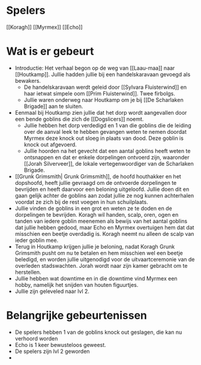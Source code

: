 # Spelers
[[Koragh]]
[[Myrmex]]
[[Echo]]

# Wat is er gebeurt
- Introductie: Het verhaal begon op de weg van [[Laau-maa]] naar [[Houtkamp]]. Jullie hadden jullie bij een handelskaravaan gevoegd als bewakers.
	- De handelskaravaan werdt geleid door [[Sylvara Fluisterwind]] en haar ietwat simpele oom [[Prim Fluisterwind]]. Twee firbolgs.
	- Jullie waren onderweg naar Houtkamp om je bij [[De Scharlaken Brigade]] aan te sluiten.
- Eenmaal bij Houtkamp zien jullie dat het dorp wordt aangevallen door een bende goblins die zich de [[Dogslicers]] noemt.
	- Jullie hebben het dorp verdedigd en 1 van die goblins die de leiding over de aanval leek te hebben gevangen weten te nemen doordat Myrmex deze knock out sloeg in plaats van dood. Deze goblin is knock out afgevoerd.
	- Jullie hoorden na het gevecht dat een aantal goblins heeft weten te ontsnappen en dat er enkele dorpelingen ontvoerd zijn, waaronder [[Jorah Silverveer]], de lokale vertegenwoordiger van de Scharlaken Brigade.
- [[Grunk Grimsmith| Grunk Grimsmith]], de hoofd houthakker en het dopshoofd, heeft jullie gevraagd om de ontvoerde dorpelingen te bevrijden en heeft daarvoor een beloning uitgeloofd. Jullie doen dit en gaan gelijk achter de goblins aan zodat jullie ze nog kunnen achterhalen voordat ze zich bij de rest voegen in hun schuilplaats.
- Jullie vinden de goblins in een grot en weten ze te doden en de dorpelingen te bevrijden. Koragh wil handen, scalp, oren, ogen en tanden van iedere goblin meenemen als bewijs van het aantal goblins dat jullie hebben gedood, maar Echo en Myrmex overtuigen hem dat dat misschien een beetje overdadig is. Koragh neemt nu alleen de scalp van ieder goblin mee.
- Terug in Houtkamp krijgen jullie je beloning, nadat Koragh Grunk Grimsmith pusht om nu te betalen en hem misschien wel een beetje beledigd, en worden jullie uitgenodigd voor de uitvaartceremonie van de overleden stadswachten. Jorah wordt naar zijn kamer gebracht om te herstellen.
- Jullie hebben wat downtime en in die downtime vind Myrmex een hobby, namelijk het snijden van houten figuurtjes.
- Jullie zijn geleveled naar lvl 2.

# Belangrijke gebeurtenissen
- De spelers hebben 1 van de goblins knock out geslagen, die kan nu verhoord worden
- Echo is 1 keer bewusteloos geweest. 
- De spelers zijn lvl 2 geworden
- 